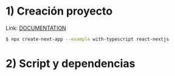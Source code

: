 # 1) Creación proyecto

Link: [DOCUMENTATION](https://github./vercel/next.js/tree/canary/examples/with-typescript)

```bash
$ npx create-next-app --example with-typescript react-nextjs 
```
# 2) Script y dependencias

